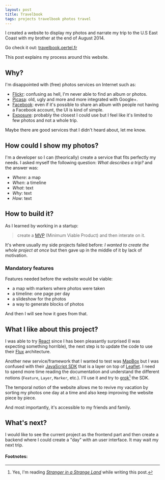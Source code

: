 ```yaml
---
layout: post
title: Travelbook
tags: projects travelbook photos travel
---
```


I created a website to display my photos and narrate my trip to the U.S East Coast with my brother at the end of August 2014.

Go check it out: [travelbook.oertel.fr](http://travelbook.oertel.fr)

This post explains my process around this website.

## Why?

I'm disappointed with (free) photos services on Internet such as:

- [Flickr](https://www.flickr.com): confusing as hell, I'm never able to find an album or photos.
- [Picasa](http://picasa.google.com): old, ugly and more and more integrated with Google+.
- [Facebook](http://facebook): even if it's possible to share an album with people not having a Facebook account, the UI is kind of simple.
- [Exposure](http://exposure.co): probably the closest I could use but I feel like it's limited to few photos and not a whole trip.

Maybe there are good services that I didn't heard about, let me know.

## How could I show my photos?

I'm a developer so I can (theorically) create a service that fits perfectly my needs. I asked myself the following question: *What describes a trip?* and the answer was:

- *Where*: a map
- *When*: a timeline
- *What*: text
- *Why*: text
- *How*: text


## How to build it?

As I learned by working in a startup:

> create a [MVP](http://en.wikipedia.org/wiki/Minimum_viable_product) (Minimum Viable Product) and then interate on it.

It's where usually my side projects failed before: *I wanted to create the whole project at once* but then gave up in the middle of it by lack of motivation.

### Mandatory features

Features needed before the website would be viable:

- a map with markers where photos were taken
- a timeline: one page per day
- a slideshow for the photos
- a way to generate blocks of photos

And then I will see how it goes from that.



## What I like about this project?

I was able to try [React](https://github.com/facebook/react) since I has been pleasantly surprised (I was expecting something horrible), the next step is to update the code to use their [Flux](https://github.com/facebook/flux) architecture.

Another new service/framework that I wanted to test was [MapBox](https://www.mapbox.com) but I was confused with their [JavaScript SDK]() that is a layer on top of [Leaflet](http://leafletjs.com/). I need to spend more time reading the documentation and understand the different notions (`Feature`, `Layer`, `Marker`, etc.). I'll use it and try to [grok](http://en.wikipedia.org/wiki/Grok)[^1] the SDK.

The temporal notion of the website allows me to revive my vacation by sorting my photos one day at a time and also keep improving the website piece by piece.

And most importantly, it's accessible to my friends and family.


## What's next?

I would like to see the current project as the frontend part and then create a backend where I could create a "day" with an user interface. It may wait my next trip.


#### Footnotes:

[^1]: Yes, I'm reading [*Stranger in a Strange Land*](http://en.wikipedia.org/wiki/Stranger_in_a_Strange_Land) while writing this post.
